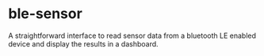 # ble-sensor
A straightforward interface to read sensor data from a bluetooth LE enabled device and display the results in a dashboard.
